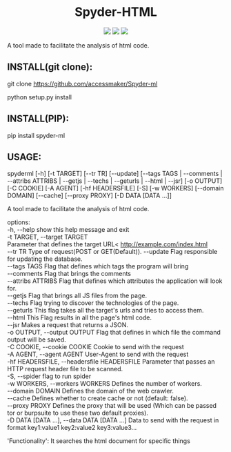 <h1 align="center">Spyder-HTML</h1>

<p align="center">
<img src="http://img.shields.io/static/v1?label=STATUS&message=EM%20DESENVOLVIMENTO&color=GREEN&style=for-the-badge"/>
<img src="http://img.shields.io/static/v1?label=VERSION&message=2.1.4&color=blue&style=for-the-badge"/>
<img src="https://img.shields.io/github/license/accessmaker/Spyder-ml?style=for-the-badge"/>
</p>

A tool made to facilitate the analysis of html code.

<h2>INSTALL(git clone):</h2>

git clone <https://github.com/accessmaker/Spyder-ml>

python setup.py install

<h2>INSTALL(PIP):</h2>

pip install spyder-ml

<h2>USAGE:</h2>

spyderml       [-h] [-t TARGET] [--tr TR] [--update]
               [--tags TAGS | --comments | --attribs ATTRIBS | --getjs | --techs | --geturls | --html | --jsr]
               [-o OUTPUT] [-C COOKIE] [-A AGENT] [-hf HEADERSFILE] [-S]
               [-w WORKERS] [--domain DOMAIN] [--cache] [--proxy PROXY]
               [-D DATA [DATA ...]]

A tool made to facilitate the analysis of html code.

options:<br>
  -h, --help            show this help message and exit<br>
  -t TARGET, --target TARGET<br>
                        Parameter that defines the target URL<
                        <http://example.com/index.html> <br>
  --tr TR               Type of request(POST or GET(Default)).
  --update              Flag responsible for updating the database.<br>
  --tags TAGS           Flag that defines which tags the program will bring<br>
  --comments            Flag that brings the comments<br>
  --attribs ATTRIBS     Flag that defines which attributes the application
                        will look for.<br>
  --getjs               Flag that brings all JS files from the page.<br>
  --techs               Flag trying to discover the technologies of the page.<br>
  --geturls             This flag takes all the target's urls and tries to
                        access them.<br>
  --html                This Flag results in all the page's html code.<br>
  --jsr                 Makes a request that returns a JSON.<br>
  -o OUTPUT, --output OUTPUT
                        Flag that defines in which file the command output
                        will be saved.<br>
  -C COOKIE, --cookie COOKIE
                        Cookie to send with the request<br>
  -A AGENT, --agent AGENT
                        User-Agent to send with the request<br>
  -hf HEADERSFILE, --headersfile HEADERSFILE
                        Parameter that passes an HTTP request header file to
                        be scanned.<br>
  -S, --spider          flag to run spider<br>
  -w WORKERS, --workers WORKERS
                        Defines the number of workers.<br>
  --domain DOMAIN       Defines the domain of the web crawler.<br>
  --cache               Defines whether to create cache or not (default:
                        false).<br>
  --proxy PROXY         Defines the proxy that will be used (Which can be
                        passed tor or burpsuite to use these two default
                        proxies).<br>
  -D DATA [DATA ...], --data DATA [DATA ...]
                        Data to send with the request in format key1:value1
                        key2:value2 key3:value3...<br>

'Functionality': It searches the html document for specific things
